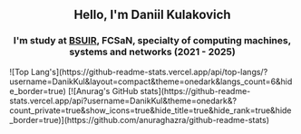 <div align="center">
    <h2> Hello, I'm Daniil Kulakovich </h2>
    <h3> I'm study at <a href="https://www.bsuir.by">BSUIR</a>, FCSaN, specialty of computing machines, systems and networks (2021 - 2025) </h3>
</div>
![Top Lang's](https://github-readme-stats.vercel.app/api/top-langs/?username=DanikKul&layout=compact&theme=onedark&langs_count=6&hide_border=true)
[![Anurag's GitHub stats](https://github-readme-stats.vercel.app/api?username=DanikKul&theme=onedark&? count_private=true&show_icons=true&hide_title=true&hide_rank=true&hide_border=true)](https://github.com/anuraghazra/github-readme-stats)
